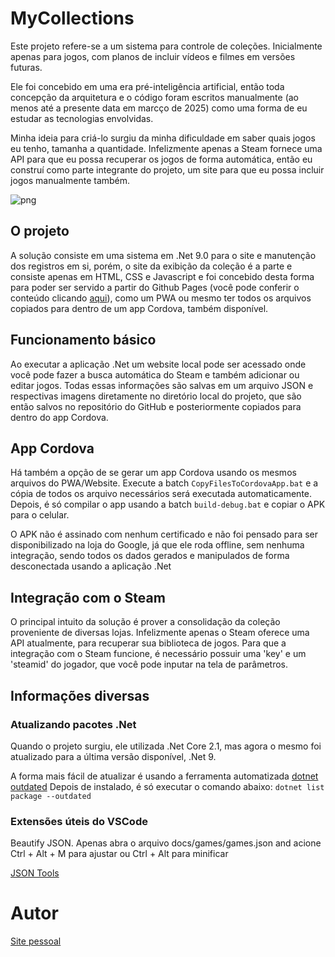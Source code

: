 # MyCollections

Este projeto refere-se a um sistema para controle de coleções. Inicialmente apenas para jogos, com planos de incluir vídeos e filmes em versões futuras.

Ele foi concebido em uma era pré-inteligência artificial, então toda concepção da arquitetura e o código foram escritos manualmente (ao menos até a presente data em marcço de 2025) como uma forma de eu estudar as tecnologias envolvidas.

Minha ideia para criá-lo surgiu da minha dificuldade em saber quais jogos eu tenho, tamanha a quantidade. Infelizmente apenas a Steam fornece uma API para que eu possa recuperar os jogos de forma automática, então eu construí como parte integrante do projeto, um site para que eu possa incluir jogos manualmente também.

![png](https://github.com/PRElias/raw/master/readme-images-01.png)

## O projeto

A solução consiste em uma sistema em .Net 9.0 para o site e manutenção dos registros em si, porém, o site da exibição da coleção é a parte e consiste apenas em HTML, CSS e Javascript e foi concebido desta forma para poder ser servido a partir do Github Pages (você pode conferir o conteúdo clicando [aqui](https://mycollections.paulorobertoelias.com.br/)), como um PWA ou mesmo ter todos os arquivos copiados para dentro de um app Cordova, também disponível.

## Funcionamento básico

Ao executar a aplicação .Net um website local pode ser acessado onde você pode fazer a busca automática do Steam e também adicionar ou editar jogos. Todas essas informações são salvas em um arquivo JSON e respectivas imagens diretamente no diretório local do projeto, que são então salvos no repositório do GitHub e posteriormente copiados para dentro do app Cordova.

## App Cordova

Há também a opção de se gerar um app Cordova usando os mesmos arquivos do PWA/Website. Execute a batch `CopyFilesToCordovaApp.bat` e a cópia de todos os arquivo necessários será executada automaticamente. Depois, é só compilar o app usando a batch `build-debug.bat` e copiar o APK para o celular.

O APK não é assinado com nenhum certificado e não foi pensado para ser disponibilizado na loja do Google, já que ele roda offline, sem nenhuma integração, sendo todos os dados gerados e manipulados de forma desconectada usando a aplicação .Net

## Integração com o Steam

O principal intuito da solução é prover a consolidação da coleção proveniente de diversas lojas. Infelizmente apenas o Steam oferece uma API atualmente, para recuperar sua biblioteca de jogos. Para que a integração com o Steam funcione, é necessário possuir uma 'key' e um 'steamid' do jogador, que você pode inputar na tela de parâmetros.

## Informações diversas

### Atualizando pacotes .Net

Quando o projeto surgiu, ele utilizada .Net Core 2.1, mas agora o mesmo foi atualizado para a última versão disponível, .Net 9.

A forma mais fácil de atualizar é usando a ferramenta automatizada [dotnet outdated](https://github.com/dotnet-outdated/dotnet-outdated)
Depois de instalado, é só executar o comando abaixo:
`dotnet list package --outdated`

### Extensões úteis do VSCode

Beautify JSON. Apenas abra o arquivo docs/games/games.json and acione Ctrl + Alt + M para ajustar ou Ctrl + Alt para minificar

[JSON Tools](https://marketplace.visualstudio.com/items?itemName=eriklynd.json-tools)

# Autor

[Site pessoal](http://paulorobertoelias.com.br)

